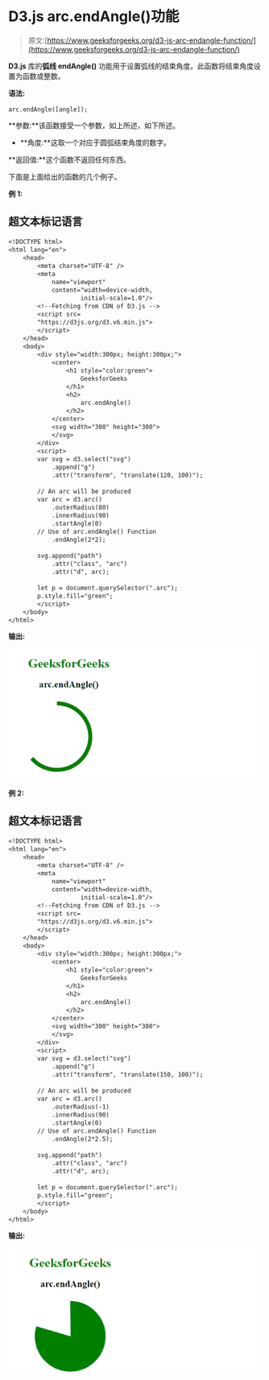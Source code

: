 # D3.js arc.endAngle()功能

> 原文:[https://www.geeksforgeeks.org/d3-js-arc-endangle-function/](https://www.geeksforgeeks.org/d3-js-arc-endangle-function/)

**D3.js** 库的**弧线 endAngle()** 功能用于设置弧线的结束角度。此函数将结束角度设置为函数或整数。

**语法:**

```
arc.endAngle([angle]);

```

**参数:**该函数接受一个参数，如上所述，如下所述。

*   **角度:**这取一个对应于圆弧结束角度的数字。

**返回值:**这个函数不返回任何东西。

下面是上面给出的函数的几个例子。

**例 1:**

## 超文本标记语言

```
<!DOCTYPE html> 
<html lang="en"> 
    <head> 
        <meta charset="UTF-8" /> 
        <meta
            name="viewport"
            content="width=device-width, 
                    initial-scale=1.0"/>        
        <!--Fetching from CDN of D3.js -->
        <script src= 
        "https://d3js.org/d3.v6.min.js"> 
        </script>
    </head>
    <body> 
        <div style="width:300px; height:300px;">
            <center>
                <h1 style="color:green">
                    GeeksforGeeks
                </h1> 
                <h2>
                    arc.endAngle()
                </h2> 
            </center>
            <svg width="300" height="300">
            </svg>
        </div>
        <script> 
        var svg = d3.select("svg")
            .append("g")
            .attr("transform", "translate(120, 100)");

        // An arc will be produced
        var arc = d3.arc()
            .outerRadius(80)
            .innerRadius(90)
            .startAngle(0)
        // Use of arc.endAngle() Function    
            .endAngle(2*2);

        svg.append("path")
            .attr("class", "arc")
            .attr("d", arc);

        let p = document.querySelector(".arc");
        p.style.fill="green";
        </script> 
    </body> 
</html>
```

**输出:**

![](img/0d3c1be6097d013234c7330619f28fcb.png)

**例 2:**

## 超文本标记语言

```
<!DOCTYPE html> 
<html lang="en"> 
    <head> 
        <meta charset="UTF-8" /> 
        <meta
            name="viewport"
            content="width=device-width, 
                    initial-scale=1.0"/>         
        <!--Fetching from CDN of D3.js -->
        <script src= 
        "https://d3js.org/d3.v6.min.js"> 
        </script>
    </head>
    <body> 
        <div style="width:300px; height:300px;">
            <center>
                <h1 style="color:green">
                    GeeksforGeeks
                </h1> 
                <h2>
                    arc.endAngle()
                </h2> 
            </center>
            <svg width="300" height="300">
            </svg>
        </div>
        <script> 
        var svg = d3.select("svg")
            .append("g")
            .attr("transform", "translate(150, 100)");

        // An arc will be produced
        var arc = d3.arc()
            .outerRadius(-1)
            .innerRadius(90)
            .startAngle(0)
        // Use of arc.endAngle() Function    
            .endAngle(2*2.5);

        svg.append("path")
            .attr("class", "arc")
            .attr("d", arc);

        let p = document.querySelector(".arc");
        p.style.fill="green";
        </script> 
    </body> 
</html>
```

**输出:**

![](img/15dbd7005434c1df20ad6319bc38f904.png)